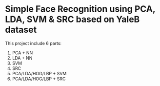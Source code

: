 # Simple Face Recognition using PCA, LDA, SVM & SRC based on YaleB dataset

This project include 6 parts:
1. PCA + NN
2. LDA + NN
3. SVM
4. SRC
5. PCA/LDA/HOG/LBP + SVM
6. PCA/LDA/HOG/LBP + SRC


